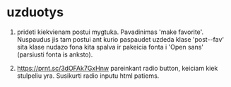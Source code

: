 # uzduotys

1. prideti kiekvienam postui mygtuka. Pavadinimas 'make favorite'. Nuspaudus jis tam postui ant kurio paspaudet uzdeda klase 'post--fav' sita klase nudazo fona kita spalva ir pakeicia fonta i 'Open sans' (parsiusti fonta is anksto).

2.  https://prnt.sc/3dOFAk7GxHnw pareinkant radio button, keiciam kiek stulpeliu yra. Susikurti radio inputu html patiems. 